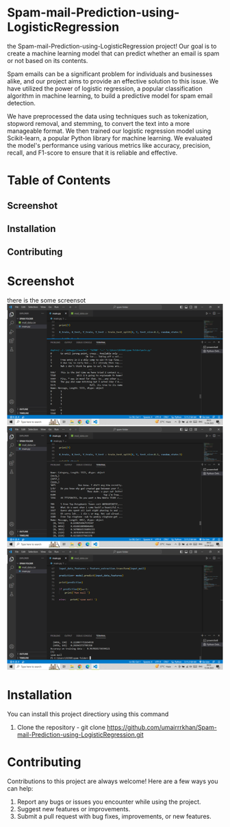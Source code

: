 # Spam-mail-Prediction-using-LogisticRegression
the Spam-mail-Prediction-using-LogisticRegression project! Our goal is to create a machine learning model that can predict whether an email is spam or not based on its contents.

Spam emails can be a significant problem for individuals and businesses alike, and our project aims to provide an effective solution to this issue. We have utilized the power of logistic regression, a popular classification algorithm in machine learning, to build a predictive model for spam email detection.

We have preprocessed the data using techniques such as tokenization, stopword removal, and stemming, to convert the text into a more manageable format. We then trained our logistic regression model using Scikit-learn, a popular Python library for machine learning. We evaluated the model's performance using various metrics like accuracy, precision, recall, and F1-score to ensure that it is reliable and effective.

# Table of Contents
## Screenshot
## Installation
## Contributing

# Screenshot
there is the some screensot 
![ first](1.png)
![ second](2.png)
![ third](3.png)

# Installation 
You can install this project directiory using this command
1. Clone the repository - git clone https://github.com/umairrrkhan/Spam-mail-Prediction-using-LogisticRegression.git

# Contributing
Contributions to this project are always welcome! Here are a few ways you can help:
1. Report any bugs or issues you encounter while using the project.
2. Suggest new features or improvements.
3. Submit a pull request with bug fixes, improvements, or new features.
